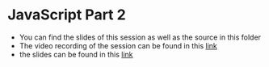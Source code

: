 # JavaScript Part 2

- You can find the slides of this session as well as the source in this folder
- The video recording of the session can be found in this [link](https://drive.google.com/file/d/1dc81ISqJ4ewFoJ3TNd31qlwFaqPDW7OO)
- the slides can be found in this [link](https://www.canva.com/design/DAFc--kC18Y/KRiom1hoxPKd9Oj-u8BxuA/watch?utm_content=DAFc--kC18Y&utm_campaign=designshare&utm_medium=link2&utm_source=sharebutton)
